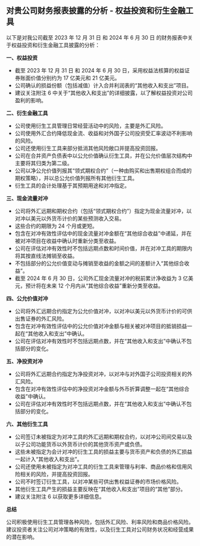 ## 对贵公司财务报表披露的分析 -  权益投资和衍生金融工具

以下是对我公司截至 2023 年 12 月 31 日 和 2024 年 6 月 30 日 的财务报表中关于权益投资和衍生金融工具披露的分析：

**一、权益投资**

* 截至 2023 年 12 月 31 日 和 2024 年 6 月 30 日，采用权益法核算的权益证券账面价值分别约为 17 亿美元和 21 亿美元。
* 公司确认的损益份额（包括减值）计入合并利润表的“其他收入和支出”项目。 
* 建议关注附注 6 中关于“其他收入和支出”的详细披露，以了解权益投资对公司盈利的影响。

**二、衍生金融工具**

* 公司使用衍生工具管理日常经营活动中的风险，主要是外汇风险。
* 公司使用外汇合约降低现金流、收益和对外国子公司投资受汇率波动不利影响的风险。
* 公司还使用衍生工具来部分抵消其他风险敞口并提高投资回报。
* 公司在合并资产负债表中以公允价值确认衍生工具，并在公允价值层次结构中主要将其归类为第二级。
* 公司以净公允价值列报其“领式期权合约”（一种由购买和出售期权组合而成的期权策略），并以总公允价值列报所有其他衍生工具。
* 衍生工具的会计处理基于其预期用途和对冲指定。

**三、现金流量对冲**

* 公司将外汇远期和期权合约（包括“领式期权合约”）指定为现金流量对冲，以对冲以美元以外货币计价的某些预测收入交易。 
* 这些合约的期限为 24 个月或更短。
* 包含在对冲有效性评估中的现金流量对冲金额在“其他综合收益”中递延，并在被对冲项目在收益中确认时重新分类至收益。
* 公司在评估对冲有效性时不包括远期点数和时间价值，并在对冲工具的期限内将其按直线法摊销至收益。
* 不包括部分的公允价值变动与摊销至收益的金额之间的差额计入“其他综合收益”。
* 截至 2024 年 6 月 30 日，公司外汇现金流量对冲的税前累计净收益为 3 亿美元，预计将在未来 12 个月内从“其他综合收益”重新分类至收益。

**四、公允价值对冲**

* 公司将外汇远期合约指定为公允价值对冲，以对冲以美元以外货币计价的可供出售证券的外汇风险。
* 包含在对冲有效性评估中的公允价值对冲金额与相关被对冲项目的抵销损益一起在“其他收入和支出”中确认。
* 公司在评估对冲有效性时不包括远期点数，并在“其他收入和支出”中确认不包括部分的变化。

**五、净投资对冲**

* 公司将外汇远期合约指定为净投资对冲，以对冲与对外国子公司投资相关的外汇风险。
* 包含在对冲有效性评估中的净投资对冲金额与外币折算调整一起在“其他综合收益”中确认。
* 公司在评估对冲有效性时不包括远期点数，并在“其他收入和支出”中确认不包括部分的变化。

**六、其他衍生工具**

* 公司签订未被指定为对冲工具的外汇远期和期权合约，以对冲公司间交易以及以子公司功能货币以外货币计价的其他货币资产或负债。
* 这些未被指定为会计对冲的衍生工具的损益主要与货币资产和负债的外汇损益一起计入“其他收入和支出”。
* 公司还使用未被指定为对冲工具的衍生工具来管理与利率、商品价格和信用风险相关的风险，并提高投资回报。
* 公司不时签订衍生工具，以对冲某些可供出售权益证券的市场价格风险。
* 其他衍生工具产生的损益主要反映在“其他收入和支出”项目的“其他”部分。 
* 建议关注附注 6 以获取更多详细信息。

**总结**

公司积极使用衍生工具管理各种风险，包括外汇风险、利率风险和商品价格风险。 建议投资者关注公司对冲策略的有效性，以及衍生工具对公司财务状况和经营成果的潜在影响。 

